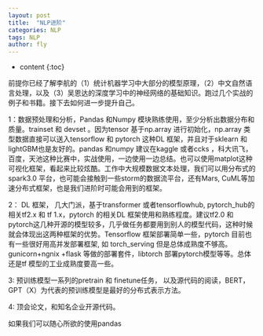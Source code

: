 ```yaml
---
layout: post
title:  "NLP进阶"
categories: NLP
tags: NLP  
author: fly
---
```


* content
{:toc}





前提你已经了解李航的（1）统计机器学习中大部分的模型原理，（2）中文自然语言处理，以及（3）吴恩达的深度学习中的神经网络的基础知识。跑过几个实战的例子和书籍。接下去如何进一步提升自己。

1：数据预处理和分析，Pandas 和Numpy 模块熟练使用，至少分析出数据分布和质量。trainset 和 devset 。因为tensor 基于np.array 进行初始化，np.array 类型数据直接可以送入tensorflow 和 pytorch 这种DL 框架，并且对于sklearn 和 lightGBM也是友好的。pandas 和numpy 建议在kaggle 或者ccks ，科大讯飞， 百度，天池这种比赛中，实战使用，一边使用一边总结。也可以使用matplot这种可视化框架，看起来比较炫酷。工作中大规模数据文本处理，我们可以用分布式的spark3.0 平台，也可能会接触到一些storm的数据流平台，还有Mars, CuML等加速分布式框架，也是我们进阶时可能会用到的框架。

2： DL 框架， 几大门派，基于transformer 或者tensorflowhub, pytorch_hub的相关tf2.x 和 tf 1.x，pytorch 的相关DL 框架使用和熟练程度。建议tf2.0 和 pytorch这几种开源的模型较多，几乎做任务都要用到别人的模型代码，这种时候就会体现出这两种框架的优势。Tensorflow 框架部署简单一些，pytorch 目前也有一些很好用高并发部署框架, 如 torch_serving 但是总体成熟度不够高。gunicorn+ngnix +flask 等做的部署套件，libtorch 部署pytorch模型等等。总体还是tf 模型的工业成熟度要高一些。

3: 预训练模型一系列的pretrain 和 finetune任务， 以及源代码的阅读，BERT，GPT（X）为代表的预训练模型是最好的分布式表示方法。

4: 顶会论文，和知名企业开源代码。

如果我们可以随心所欲的使用pandas